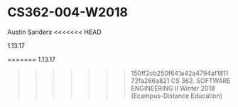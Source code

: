 # CS362-004-W2018
Austin Sanders
<<<<<<< HEAD

1.13.17


=======
1.13.17
>>>>>>> 150ff2cb250f641a42a4794af181172fa266a821
CS 362. SOFTWARE ENGINEERING II Winter 2018 (Ecampus-Distance Education)
